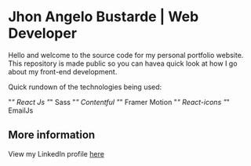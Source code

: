 # Jhon Angelo Bustarde | Web Developer

Hello and welcome to the source code for my personal portfolio website. This repository is made public so you can havea quick look at how I go about my front-end development.

Quick rundown of the technologies being used:

"_" React Js
"_" Sass
"_" Contentful
"_" Framer Motion
"_" React-icons
"_" EmailJs

## More information

View my LinkedIn profile [here](https://www.linkedin.com/in/jhonangelob/)
